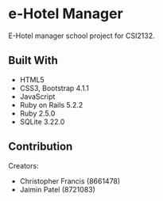 # e-Hotel Manager
E-Hotel manager school project for CSI2132. 

## Built With

* HTML5
* CSS3, Bootstrap 4.1.1
* JavaScript
* Ruby on Rails 5.2.2
* Ruby 2.5.0
* SQLite 3.22.0

## Contribution

Creators: 
* Christopher Francis (8661478) 
* Jaimin Patel (8721083)